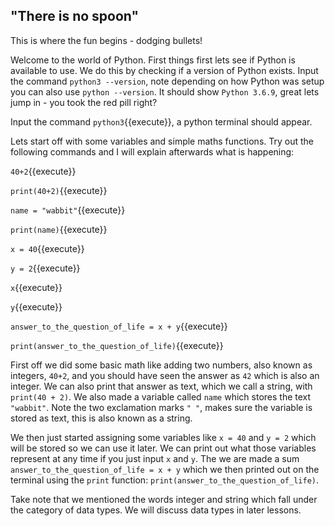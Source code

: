 ## "There is no spoon"

This is where the fun begins - dodging bullets! 

Welcome to the world of Python. First things first lets see if Python is available to use. We do this by checking if a version of Python exists. Input the command `python3 --version`, note depending on how Python was setup you can also use `python --version`. It should show `Python 3.6.9`, great lets jump in - you took the red pill right?

Input the command `python3`{{execute}}, a python terminal should appear.

Lets start off with some variables and simple maths functions. Try out the following commands and I will explain afterwards what is happening:

`40+2`{{execute}}

`print(40+2)`{{execute}}

`name = "wabbit"`{{execute}}

`print(name)`{{execute}}

`x = 40`{{execute}}

`y = 2`{{execute}}

`x`{{execute}}

`y`{{execute}}

`answer_to_the_question_of_life = x + y`{{execute}}

`print(answer_to_the_question_of_life)`{{execute}}

First off we did some basic math like adding two numbers, also known as integers, `40+2`, and you should have seen the answer as `42` which is also an integer. We can also print that answer as text, which we call a string, with `print(40 + 2)`. We also made a variable called `name` which stores the text `"wabbit"`. Note the two exclamation marks `" "`, makes sure the variable is stored as text, this is also known as a string. 

We then just started assigning some variables like `x = 40` and `y = 2` which will be stored so we can use it later. We can print out what those variables represent at any time if you just input `x` and `y`. The we are made a sum `answer_to_the_question_of_life = x + y` which we then printed out on the terminal using the `print` function: `print(answer_to_the_question_of_life)`. 

Take note that we mentioned the words integer and string which fall under the category of data types. We will discuss data types in later lessons.

